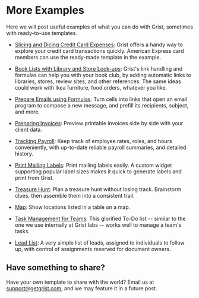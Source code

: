 # More Examples

Here we will post useful examples of what you can do with Grist, sometimes with
ready-to-use templates.

- [Slicing and Dicing Credit Card Expenses](examples/2020-06-credit-card.md):
  Grist offers a handy way to explore your credit card transactions quickly. American
  Express card members can use the ready-made template in the example.

- [Book Lists with Library and Store Look-ups](examples/2020-06-book-club.md):
  Grist's link handling and formulas can help you with your book club, by
  adding automatic links to libraries, stores, review sites, and other references.
  The same ideas could work with Ikea furniture, food orders, whatever you like.

- [Prepare Emails using Formulas](examples/2020-07-email-compose.md):
  Turn cells into links that open an email program to compose a new message, and prefill its
  recipients, subject, and more.

- [Preparing Invoices](examples/2020-08-invoices.md):
  Preview printable invoices side by side with your client data.

- [Tracking Payroll](examples/2020-09-payroll.md):
  Keep track of employee rates, roles, and hours conveniently, with up-to-date reliable payroll
  summaries, and detailed history.

- [Print Mailing Labels](examples/2020-10-print-labels.md):
  Print mailing labels easily. A custom widget supporting popular label sizes makes it quick to
  generate labels and print from Grist.

- [Treasure Hunt](examples/2020-11-treasure-hunt.md):
  Plan a treasure hunt without losing track. Brainstorm clues, then assemble them into a
  consistent trail.

- [Map](examples/2020-12-map.md):
  Show locations listed in a table on a map.

- [Task Management for Teams](examples/2021-01-tasks.md):
  This glorified To-Do list -- similar to the one we use internally at Grist labs -- works well to
  manage a team's tasks.

- [Lead List](examples/2021-03-leads.md):
  A very simple list of leads, assigned to individuals to follow up, with control
  of assignments reserved for document owners.

## Have something to share?

Have your own template to share with the world? Email us at <support@getgrist.com>, and we may
feature it in a future post.

